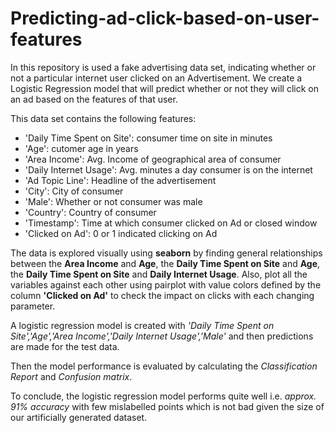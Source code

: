 # Predicting-ad-click-based-on-user-features

In this repository is used a fake advertising data set, indicating whether or not a particular internet user clicked on an Advertisement. We create a Logistic Regression model that will predict whether or not they will click on an ad based on the features of that user.

This data set contains the following features:

- 'Daily Time Spent on Site': consumer time on site in minutes
- 'Age': cutomer age in years
- 'Area Income': Avg. Income of geographical area of consumer
- 'Daily Internet Usage': Avg. minutes a day consumer is on the internet
- 'Ad Topic Line': Headline of the advertisement
- 'City': City of consumer
- 'Male': Whether or not consumer was male
- 'Country': Country of consumer
- 'Timestamp': Time at which consumer clicked on Ad or closed window
- 'Clicked on Ad': 0 or 1 indicated clicking on Ad


The data is explored visually using **seaborn** by finding general relationships between the **Area Income** and **Age**, the **Daily Time Spent on Site** and **Age**, the **Daily Time Spent on Site** and **Daily Internet Usage**. Also, plot all the variables against each other using pairplot with value colors defined by the column **'Clicked on Ad'** to check the impact on clicks with each changing parameter. 

A logistic regression model is created with *'Daily Time Spent on Site','Age','Area Income','Daily Internet Usage','Male'* and then predictions are made for the test data.

Then the model performance is evaluated by calculating the *Classification Report* and *Confusion matrix*.

To conclude, the logistic regression model performs quite well i.e. *approx. 91% accuracy* with few mislabelled points which is not bad given the size of our artificially generated dataset.
